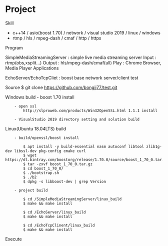 # Project

Skill

- c++14 / asio(boost 1.70) / network / visual studio 2019 / linux / windows
- rtmp / hls / mpeg-dash / cmaf / http / https 

Program 

  SimpleMediaStreamingServer : simple live media streaming server
     Input : rtmp(obs,xsplit...)
	 Output : hls/mpeg-dash/cmaf(ull)
	 Play : Chrome Browser, Media Player Applications

  EchoServer/EchoTcpCliet : boost base network server/client test 


Source
    $  git clone https://github.com/bongjj77/test.git


Windows build
		- boost 1.70 install
    
		- open ssl
			http://slproweb.com/products/Win32OpenSSL.html 1.1.1 install
    
		- VisualStudio 2019 directory setting and solution build


Linux(Ubuntu 18.04LTS) build

		- build/openssl/boost install

			$ apt install -y build-essential nasm autoconf libtool zlib1g-dev libssl-dev pkg-config cmake curl
			$ wget https://dl.bintray.com/boostorg/release/1.70.0/source/boost_1_70_0.tar.gz
			$ tar -zxvf boost_1_70_0.tar.gz
			$ cd boost_1_70_0/
			$ ./bootstrap.sh
			$ ./b2
			$ dpkg -s libboost-dev | grep Version

		- project build 

			$ cd /SimpleMediaStreamingServer/linux_build
			$ make && make install

			$ cd /EchoServer/linux_build 
			$ make && make install

			$ cd /EchoTcpClinent/linux_build 
			$ make && make install
	    
Execute 

